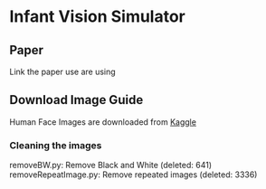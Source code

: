 # Infant Vision Simulator

## Paper

Link the paper use are using

## Download Image Guide 

Human Face Images are downloaded from [Kaggle](https://www.kaggle.com/datasets/ashwingupta3012/human-faces)

### Cleaning the images

removeBW.py: Remove Black and White (deleted: 641)
removeRepeatImage.py: Remove repeated images (deleted: 3336)

